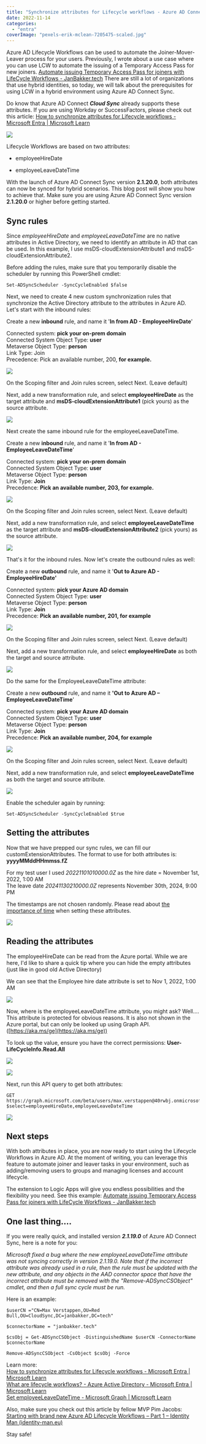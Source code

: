 ```yaml
---
title: "Synchronize attributes for Lifecycle workflows - Azure AD Connect Sync"
date: 2022-11-14
categories: 
  - "entra"
coverImage: "pexels-erik-mclean-7205475-scaled.jpg"
---
```


Azure AD Lifecycle Workflows can be used to automate the Joiner-Mover-Leaver process for your users. Previously, I wrote about a use case where you can use LCW to automate the issuing of a Temporary Access Pass for new joiners. [Automate issuing Temporary Access Pass for joiners with LifeCycle Workflows - JanBakker.tech](https://janbakker.tech/automate-issuing-temporary-access-pass-for-joiners-with-lifecycle-workflows/) There are still a lot of organizations that use hybrid identities, so today, we will talk about the prerequisites for using LCW in a hybrid environment using Azure AD Connect Sync.  
  
Do know that Azure AD Connect **_Cloud Sync_** already supports these attributes. If you are using Workday or SuccessFactors, please check out this article: [How to synchronize attributes for Lifecycle workflows - Microsoft Entra | Microsoft Learn](https://learn.microsoft.com/en-us/azure/active-directory/governance/how-to-lifecycle-workflow-sync-attributes#understanding-employeehiredate-and-employeeleavedatetime-formatting)

![](/assets/images/image-18.png)

Lifecycle Workflows are based on two attributes:

- employeeHireDate

- employeeLeaveDateTime

With the launch of Azure AD Connect Sync version **2.1.20.0**, both attributes can now be synced for hybrid scenarios. This blog post will show you how to achieve that. Make sure you are using Azure AD Connect Sync version **2.1.20.0** or higher before getting started.

## Sync rules

Since _employeeHireDate_ and _employeeLeaveDateTime_ are no native attributes in Active Directory, we need to identify an attribute in AD that can be used. In this example, I use msDS-cloudExtensionAttribute1 and msDS-cloudExtensionAttribute2.

Before adding the rules, make sure that you temporarily disable the scheduler by running this PowerShell cmdlet:

```
Set-ADSyncScheduler -SyncCycleEnabled $false
```

Next, we need to create 4 new custom synchronization rules that synchronize the Active Directory attribute to the attributes in Azure AD. Let's start with the inbound rules:

Create a new **inbound** rule, and name it '**In from AD - EmployeeHireDate**'

Connected system: **pick your on-prem domain**  
Connected System Object Type: **user**  
Metaverse Object Type: **person**  
Link Type: Join  
Precedence: Pick an available number, 200, **for example.**

![](/assets/images/image-1.png)

On the Scoping filter and Join rules screen, select Next. (Leave default)

Next, add a new transformation rule, and select **employeeHireDate** as the target attribute and **msDS-cloudExtensionAttribute1** (pick yours) as the source attribute.

![](/assets/images/image-2.png)

Next create the same inbound rule for the employeeLeaveDateTime.

Create a new **inbound** rule, and name it '**In from AD - EmployeeLeaveDateTime**'

Connected system: **pick your on-prem domain**  
Connected System Object Type: **user**  
Metaverse Object Type: **person**  
Link Type: **Join**  
Precedence: **Pick an available number, 203, for example.**

  

![](/assets/images/image-4.png)

On the Scoping filter and Join rules screen, select Next. (Leave default)

Next, add a new transformation rule, and select **employeeLeaveDateTime** as the target attribute and **msDS-cloudExtensionAttribute2** (pick yours) as the source attribute.

![](/assets/images/image-5.png)

That's it for the inbound rules. Now let's create the outbound rules as well:

Create a new **outbound** rule, and name it '**Out to Azure AD - EmployeeHireDate'**

Connected system: **pick your Azure AD domain**  
Connected System Object Type: **user**  
Metaverse Object Type: **person**  
Link Type: **Join**  
Precedence: **Pick an available number, 201, for example**  

![](/assets/images/image-6.png)

On the Scoping filter and Join rules screen, select Next. (Leave default)

Next, add a new transformation rule, and select **employeeHireDate** as both the target and source attribute.

![](/assets/images/image-7.png)

Do the same for the EmployeeLeaveDateTime attribute:

Create a new **outbound** rule, and name it **'Out to Azure AD – EmployeeLeaveDateTime**'

Connected system: **pick your Azure AD domain**  
Connected System Object Type: **user**  
Metaverse Object Type: **person**  
Link Type: **Join**  
Precedence: **Pick an available number, 204, for example**

![](/assets/images/image-9.png)

On the Scoping filter and Join rules screen, select Next. (Leave default)

Next, add a new transformation rule, and select **employeeLeaveDateTime** as both the target and source attribute.

![](/assets/images/image-10.png)

Enable the scheduler again by running:

```
Set-ADSyncScheduler -SyncCycleEnabled $true
```

## Setting the attributes

Now that we have prepped our sync rules, we can fill our customExtensionAttributes. The format to use for both attributes is: **yyyyMMddHHmmss.fZ**

For my test user I used _20221101010000.0Z_ as the hire date = November 1st, 2022, 1:00 AM  
The leave date _20241130210000.0Z_ represents November 30th, 2024, 9:00 PM

The timestamps are not chosen randomly. Please read about [the importance of time](https://learn.microsoft.com/en-us/azure/active-directory/governance/how-to-lifecycle-workflow-sync-attributes#importance-of-time) when setting these attributes.

![](/assets/images/image-12.png)

## Reading the attributes

The employeeHireDate can be read from the Azure portal. While we are here, I'd like to share a quick tip where you can hide the empty attributes (just like in good old Active Directory)

We can see that the Employee hire date attribute is set to Nov 1, 2022, 1:00 AM

![](/assets/images/image-17.png)

Now, where is the employeeLeaveDateTime attribute, you might ask? Well.... This attribute is protected for obvious reasons. It is also not shown in the Azure portal, but can only be looked up using Graph API. ([https://aka.ms/ge](https://aka.ms/ge))

To look up the value, ensure you have the correct permissions: **User-LifeCycleInfo.Read.All**  

![](/assets/images/ApplicationFrameHost_pHX72gtEsp.png)

![](/assets/images/ApplicationFrameHost_mdAlWTUtjq.png)

Next, run this API query to get both attributes:

```
GET https://graph.microsoft.com/beta/users/max.verstappen@40rwbj.onmicrosoft.com?$select=employeeHireDate,employeeLeaveDateTime
```

![](/assets/images/image-14.png)

## Next steps

With both attributes in place, you are now ready to start using the Lifecycle Workflows in Azure AD. At the moment of writing, you can leverage this feature to automate joiner and leaver tasks in your environment, such as adding/removing users to groups and managing licenses and account lifecycle.

The extension to Logic Apps will give you endless possibilities and the flexibility you need. See this example: [Automate issuing Temporary Access Pass for joiners with LifeCycle Workflows - JanBakker.tech](https://janbakker.tech/automate-issuing-temporary-access-pass-for-joiners-with-lifecycle-workflows/)  

## One last thing....

If you were really quick, and installed version **_2.1.19.0_** of Azure AD Connect Sync, here is a note for you:  
  
_Microsoft fixed a bug where the new employeeLeaveDateTime attribute was not syncing correctly in version 2.1.19.0. Note that if the incorrect attribute was already used in a rule, then the rule must be updated with the new attribute, and any objects in the AAD connector space that have the incorrect attribute must be removed with the "Remove-ADSyncCSObject" cmdlet, and then a full sync cycle must be run._

Here is an example:

```
$userCN ="CN=Max Verstappen,OU=Red Bull,OU=CloudSync,DC=janbakker,DC=tech"

$connectorName = "janbakker.tech"

$csObj = Get-ADSyncCSObject -DistinguishedName $userCN -ConnectorName $connectorName

Remove-ADSyncCSObject -CsObject $csObj -Force
```

Learn more:  
[How to synchronize attributes for Lifecycle workflows - Microsoft Entra | Microsoft Learn](https://learn.microsoft.com/en-us/azure/active-directory/governance/how-to-lifecycle-workflow-sync-attributes)  
[What are lifecycle workflows? - Azure Active Directory - Microsoft Entra | Microsoft Learn](https://learn.microsoft.com/en-us/azure/active-directory/governance/what-are-lifecycle-workflows)  
[Set employeeLeaveDateTime - Microsoft Graph | Microsoft Learn](https://learn.microsoft.com/en-us/graph/tutorial-lifecycle-workflows-set-employeeleavedatetime?tabs=http)  
  
Also, make sure you check out this article by fellow MVP Pim Jacobs: [Starting with brand new Azure AD Lifecycle Workflows – Part 1 – Identity Man (identity-man.eu)](https://identity-man.eu/2022/10/19/starting-with-brand-new-azure-ad-lifecycle-workflows-part-1/)  
  
Stay safe!
